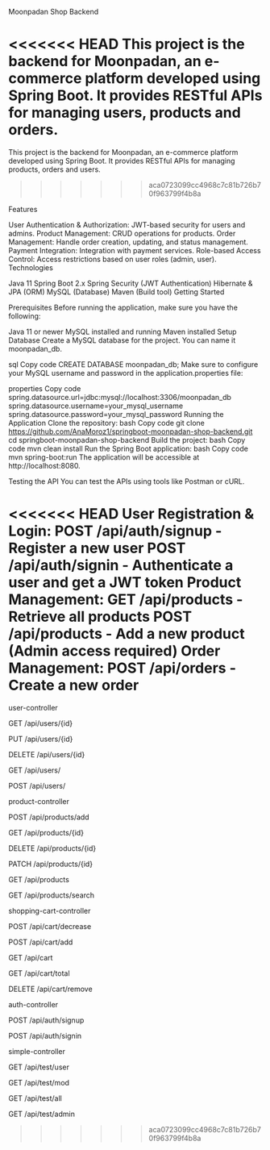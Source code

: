 Moonpadan Shop Backend

<<<<<<< HEAD
This project is the backend for Moonpadan, an e-commerce platform developed using Spring Boot. It provides RESTful APIs for managing users, products and orders.
=======
This project is the backend for Moonpadan, an e-commerce platform developed using Spring Boot. It provides RESTful APIs for managing products, orders and users.
>>>>>>> aca0723099cc4968c7c81b726b70f963799f4b8a

Features

User Authentication & Authorization: JWT-based security for users and admins.
Product Management: CRUD operations for products.
Order Management: Handle order creation, updating, and status management.
Payment Integration: Integration with payment services.
Role-based Access Control: Access restrictions based on user roles (admin, user).
Technologies

Java 11
Spring Boot 2.x
Spring Security (JWT Authentication)
Hibernate & JPA (ORM)
MySQL (Database)
Maven (Build tool)
Getting Started

Prerequisites
Before running the application, make sure you have the following:

Java 11 or newer
MySQL installed and running
Maven installed
Setup Database
Create a MySQL database for the project. You can name it moonpadan_db.

sql
Copy code
CREATE DATABASE moonpadan_db;
Make sure to configure your MySQL username and password in the application.properties file:

properties
Copy code
spring.datasource.url=jdbc:mysql://localhost:3306/moonpadan_db
spring.datasource.username=your_mysql_username
spring.datasource.password=your_mysql_password
Running the Application
Clone the repository:
bash
Copy code
git clone https://github.com/AnaMoroz1/springboot-moonpadan-shop-backend.git
cd springboot-moonpadan-shop-backend
Build the project:
bash
Copy code
mvn clean install
Run the Spring Boot application:
bash
Copy code
mvn spring-boot:run
The application will be accessible at http://localhost:8080.

Testing the API
You can test the APIs using tools like Postman or cURL.

<<<<<<< HEAD
User Registration & Login:
POST /api/auth/signup - Register a new user
POST /api/auth/signin - Authenticate a user and get a JWT token
Product Management:
GET /api/products - Retrieve all products
POST /api/products - Add a new product (Admin access required)
Order Management:
POST /api/orders - Create a new order
=======
user-controller


GET
/api/users/{id}


PUT
/api/users/{id}


DELETE
/api/users/{id}


GET
/api/users/


POST
/api/users/

product-controller


POST
/api/products/add


GET
/api/products/{id}


DELETE
/api/products/{id}


PATCH
/api/products/{id}


GET
/api/products


GET
/api/products/search

shopping-cart-controller


POST
/api/cart/decrease


POST
/api/cart/add


GET
/api/cart


GET
/api/cart/total


DELETE
/api/cart/remove

auth-controller


POST
/api/auth/signup


POST
/api/auth/signin

simple-controller


GET
/api/test/user


GET
/api/test/mod


GET
/api/test/all


GET
/api/test/admin
>>>>>>> aca0723099cc4968c7c81b726b70f963799f4b8a
